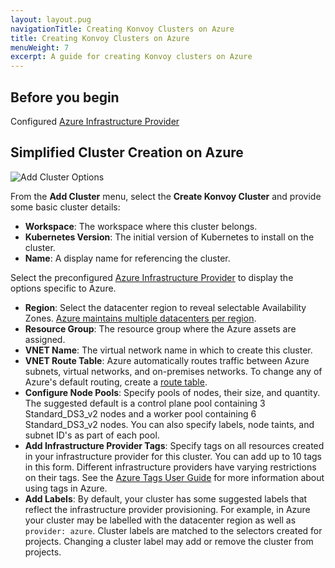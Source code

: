 ```yaml
---
layout: layout.pug
navigationTitle: Creating Konvoy Clusters on Azure
title: Creating Konvoy Clusters on Azure
menuWeight: 7
excerpt: A guide for creating Konvoy clusters on Azure
---
```


## Before you begin

Configured [Azure Infrastructure Provider](/ksphere/kommander/1.1.0-beta/operations/infrastructure-providers/configure-azure-infrastructure-provider/)

## Simplified Cluster Creation on Azure

![Add Cluster Options](/ksphere/kommander/1.1.0-beta/img/add-cluster.png)

From the **Add Cluster** menu, select the **Create Konvoy Cluster** and provide some basic cluster details:

- **Workspace**: The workspace where this cluster belongs.
- **Kubernetes Version**: The initial version of Kubernetes to install on the cluster.
- **Name**: A display name for referencing the cluster.

Select the preconfigured [Azure Infrastructure Provider](/ksphere/kommander/1.1.0-beta/operations/infrastructure-providers/configure-azure-infrastructure-provider/) to display the options specific to Azure.

- **Region**: Select the datacenter region to reveal selectable Availability Zones. <a href="https://azure.microsoft.com/en-us/global-infrastructure/regions/" target="_blank">Azure maintains multiple datacenters per region</a>.
- **Resource Group**: The resource group where the Azure assets are assigned.
- **VNET Name**: The virtual network name in which to create this cluster.
- **VNET Route Table**: Azure automatically routes traffic between Azure subnets, virtual networks, and on-premises networks. To change any of Azure's default routing, create a <a href="https://docs.microsoft.com/en-us/azure/virtual-network/manage-route-table" target="_blank">route table</a>.
- **Configure Node Pools**: Specify pools of nodes, their size, and quantity. The suggested default is a control plane pool containing 3 Standard_DS3_v2 nodes and a worker pool containing 6 Standard_DS3_v2 nodes. You can also specify labels, node taints, and subnet ID's as part of each pool.
- **Add Infrastructure Provider Tags**: Specify tags on all resources created in your infrastructure provider for this cluster. You can add up to 10 tags in this form. Different infrastructure providers have varying restrictions on their tags. See the <a href="https://docs.microsoft.com/en-us/azure/azure-resource-manager/management/tag-resources" target="_blank">Azure Tags User Guide</a> for more information about using tags in Azure.
- **Add Labels**: By default, your cluster has some suggested labels that reflect the infrastructure provider provisioning. For example, in Azure your cluster may be labelled with the datacenter region as well as `provider: azure`. Cluster labels are matched to the selectors created for projects. Changing a cluster label may add or remove the cluster from projects.
